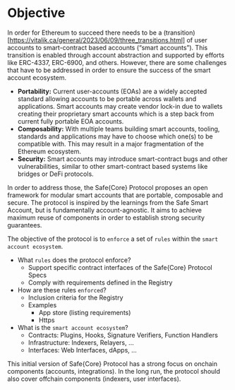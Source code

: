 # Objective

In order for Ethereum to succeed there needs to be a (transition)[https://vitalik.ca/general/2023/06/09/three_transitions.html] of user accounts to smart-contract based accounts (“smart accounts”). This transition is enabled through account abstraction and supported by efforts like ERC-4337, ERC-6900, and others. However, there are some challenges that have to be addressed in order to ensure the success of the smart account ecosystem.

- **Portability:** Current user-accounts (EOAs) are a widely accepted standard allowing accounts to be portable across wallets and applications. Smart accounts may create vendor lock-in due to wallets creating their proprietary smart accounts which is a step back from current fully portable EOA accounts.
- **Composability:** With multiple teams building smart accounts, tooling, standards and applications may have to choose which one(s) to be compatible with. This may result in a major fragmentation of the Ethereum ecosystem.
- **Security:** Smart accounts may introduce smart-contract bugs and other vulnerabilities, similar to other smart-contract based systems like bridges or DeFi protocols.

In order to address those, the Safe{Core} Protocol proposes an open framework for modular smart accounts that are portable, composable and secure. The protocol is inspired by the learnings from the Safe Smart Account, but is fundamentally account-agnostic. It aims to achieve maximum reuse of components in order to establish strong security guarantees.


The objective of the protocol is to `enforce` a set of `rules` within the `smart account ecosystem`.


- What `rules` does the protocol enforce?
    - Support specific contract interfaces of the Safe{Core} Protocol Specs
    - Comply with requirements defined in the Registry
- How are these rules `enforced`?
    - Inclusion criteria for the Registry
    - Examples
        - App store (listing requirements)
        - Https
- What is the `smart account ecosystem`?
    - Contracts: Plugins, Hooks, Signature Verifiers, Function Handlers
    - Infrastructure: Indexers, Relayers, …
    - Interfaces: Web Interfaces, dApps, …


This initial version of Safe{Core} Protocol has a strong focus on onchain components (accounts, integrations). In the long run, the protocol should also cover offchain components (indexers, user interfaces). 
